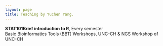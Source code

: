 ```yaml
---
layout: page
title: Teaching by Yuchen Yang.
---
```

<div class="cv">
  <b>STAT101Brief introduction to R</b>, Every semester <br/> 
Basic Bioinformatics Tools (BBT) Workshops, UNC-CH & NGS Workshop of UNC-CH  <br/>
<br/>
